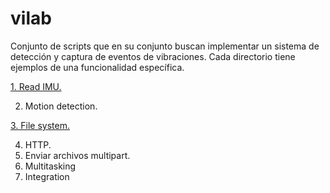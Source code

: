 # vilab
Conjunto de scripts que en su conjunto buscan implementar un sistema de detección y captura de eventos de vibraciones. Cada directorio tiene ejemplos de una funcionalidad específica.

[1. Read IMU.](/Read%20IMU/)

2. Motion detection.

[3. File system.](/Filesystem/)

4. HTTP.
5. Enviar archivos multipart.
6. Multitasking
7. Integration 
 
